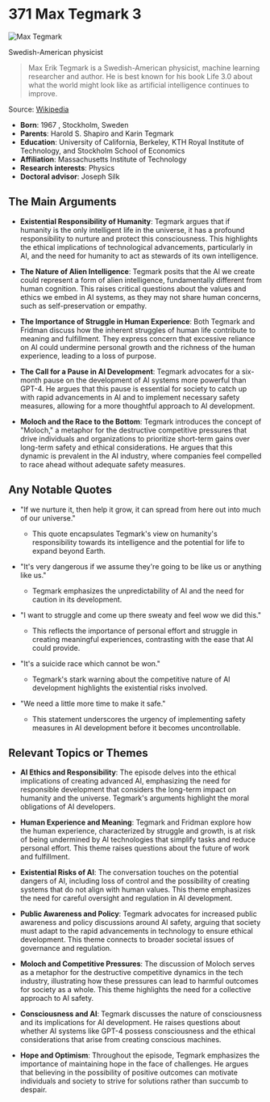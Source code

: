 # 371 Max Tegmark 3


![Max Tegmark](https://encrypted-tbn0.gstatic.com/images?q=tbn:ANd9GcSxQrI6UyPsYulP_n6v6Oi6ZCc-zZgxxc_JrX2RJ-g&s=0)

Swedish-American physicist

> Max Erik Tegmark is a Swedish-American physicist, machine learning researcher and author. He is best known for his book Life 3.0 about what the world might look like as artificial intelligence continues to improve.

Source: [Wikipedia](https://en.wikipedia.org/wiki/Max_Tegmark)

- **Born**: 1967 , Stockholm, Sweden
- **Parents**: Harold S. Shapiro and Karin Tegmark
- **Education**: University of California, Berkeley, KTH Royal Institute of Technology, and Stockholm School of Economics
- **Affiliation**: Massachusetts Institute of Technology
- **Research interests**: Physics
- **Doctoral advisor**: Joseph Silk


## The Main Arguments

- **Existential Responsibility of Humanity**: Tegmark argues that if humanity is the only intelligent life in the universe, it has a profound responsibility to nurture and protect this consciousness. This highlights the ethical implications of technological advancements, particularly in AI, and the need for humanity to act as stewards of its own intelligence.

- **The Nature of Alien Intelligence**: Tegmark posits that the AI we create could represent a form of alien intelligence, fundamentally different from human cognition. This raises critical questions about the values and ethics we embed in AI systems, as they may not share human concerns, such as self-preservation or empathy.

- **The Importance of Struggle in Human Experience**: Both Tegmark and Fridman discuss how the inherent struggles of human life contribute to meaning and fulfillment. They express concern that excessive reliance on AI could undermine personal growth and the richness of the human experience, leading to a loss of purpose.

- **The Call for a Pause in AI Development**: Tegmark advocates for a six-month pause on the development of AI systems more powerful than GPT-4. He argues that this pause is essential for society to catch up with rapid advancements in AI and to implement necessary safety measures, allowing for a more thoughtful approach to AI development.

- **Moloch and the Race to the Bottom**: Tegmark introduces the concept of "Moloch," a metaphor for the destructive competitive pressures that drive individuals and organizations to prioritize short-term gains over long-term safety and ethical considerations. He argues that this dynamic is prevalent in the AI industry, where companies feel compelled to race ahead without adequate safety measures.

## Any Notable Quotes

- "If we nurture it, then help it grow, it can spread from here out into much of our universe."
  - This quote encapsulates Tegmark's view on humanity's responsibility towards its intelligence and the potential for life to expand beyond Earth.

- "It's very dangerous if we assume they're going to be like us or anything like us."
  - Tegmark emphasizes the unpredictability of AI and the need for caution in its development.

- "I want to struggle and come up there sweaty and feel wow we did this."
  - This reflects the importance of personal effort and struggle in creating meaningful experiences, contrasting with the ease that AI could provide.

- "It's a suicide race which cannot be won."
  - Tegmark's stark warning about the competitive nature of AI development highlights the existential risks involved.

- "We need a little more time to make it safe."
  - This statement underscores the urgency of implementing safety measures in AI development before it becomes uncontrollable.

## Relevant Topics or Themes

- **AI Ethics and Responsibility**: The episode delves into the ethical implications of creating advanced AI, emphasizing the need for responsible development that considers the long-term impact on humanity and the universe. Tegmark's arguments highlight the moral obligations of AI developers.

- **Human Experience and Meaning**: Tegmark and Fridman explore how the human experience, characterized by struggle and growth, is at risk of being undermined by AI technologies that simplify tasks and reduce personal effort. This theme raises questions about the future of work and fulfillment.

- **Existential Risks of AI**: The conversation touches on the potential dangers of AI, including loss of control and the possibility of creating systems that do not align with human values. This theme emphasizes the need for careful oversight and regulation in AI development.

- **Public Awareness and Policy**: Tegmark advocates for increased public awareness and policy discussions around AI safety, arguing that society must adapt to the rapid advancements in technology to ensure ethical development. This theme connects to broader societal issues of governance and regulation.

- **Moloch and Competitive Pressures**: The discussion of Moloch serves as a metaphor for the destructive competitive dynamics in the tech industry, illustrating how these pressures can lead to harmful outcomes for society as a whole. This theme highlights the need for a collective approach to AI safety.

- **Consciousness and AI**: Tegmark discusses the nature of consciousness and its implications for AI development. He raises questions about whether AI systems like GPT-4 possess consciousness and the ethical considerations that arise from creating conscious machines.

- **Hope and Optimism**: Throughout the episode, Tegmark emphasizes the importance of maintaining hope in the face of challenges. He argues that believing in the possibility of positive outcomes can motivate individuals and society to strive for solutions rather than succumb to despair.
